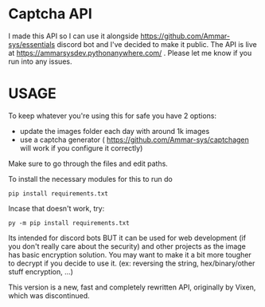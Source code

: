 # Captcha API
I made this API so I can use it alongside https://github.com/Ammar-sys/essentials discord bot and I've decided to make it public. The API is live at https://ammarsysdev.pythonanywhere.com/ . Please let me know if you run into any issues.

# USAGE

To keep whatever you're using this for safe you have 2 options:

 - update the images folder each day with around 1k images
 - use a captcha generator ( https://github.com/Ammar-sys/captchagen will work if you configure it correctly)
 
 Make sure to go through the files and edit paths.
 
 To install the necessary modules for this to run do

```
pip install requirements.txt
``` 

Incase that doesn't work, try:

```
py -m pip install requirements.txt
```

Its intended for discord bots BUT it can be used for web development (if you don't really care about the security) and other projects as the image has basic encryption solution. You may want to make it a bit more tougher to decrypt if you decide to use it. (ex: reversing the string, hex/binary/other stuff encryption, ...)

This version is a new, fast and completely rewritten API, originally by Vixen, which was discontinued.
